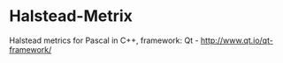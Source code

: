# Halstead-Metrix
Halstead metrics for Pascal in C++, 
framework: Qt - http://www.qt.io/qt-framework/
